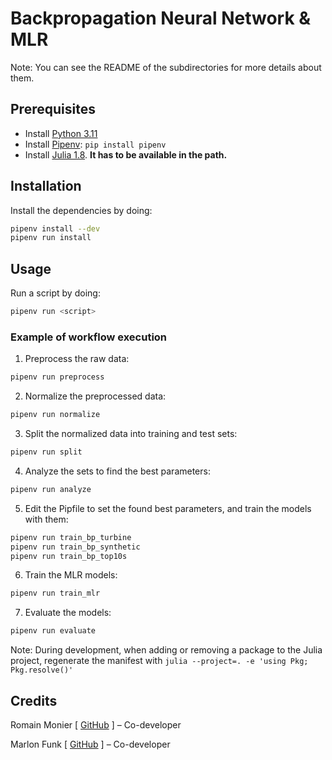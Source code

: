 # Backpropagation Neural Network & MLR

Note: You can see the README of the subdirectories for more details about them.

## Prerequisites

- Install [Python 3.11](https://www.python.org/downloads/release/python-3110/)
- Install [Pipenv](https://pipenv.pypa.io/): `pip install pipenv`
- Install [Julia 1.8](https://julialang.org/downloads/). **It has to be available in the path.**

## Installation

Install the dependencies by doing:
```sh
pipenv install --dev
pipenv run install
```

## Usage

Run a script by doing:
```sh
pipenv run <script>
```

### Example of workflow execution

1. Preprocess the raw data:
```sh
pipenv run preprocess
```
2. Normalize the preprocessed data:
```sh
pipenv run normalize
```
3. Split the normalized data into training and test sets:
```sh
pipenv run split
```
4. Analyze the sets to find the best parameters:
```sh
pipenv run analyze
```
5. Edit the Pipfile to set the found best parameters, and train the models with them:
```sh
pipenv run train_bp_turbine
pipenv run train_bp_synthetic
pipenv run train_bp_top10s
```
6. Train the MLR models:
```sh
pipenv run train_mlr
```
7. Evaluate the models:
```sh
pipenv run evaluate
```

Note: During development, when adding or removing a package to the Julia project, regenerate the manifest with `julia --project=. -e 'using Pkg; Pkg.resolve()'`

## Credits

Romain Monier [ [GitHub](https://github.com/rmonier) ] – Co-developer

Marlon Funk [ [GitHub](https://github.com/MarlonFunk) ] – Co-developer